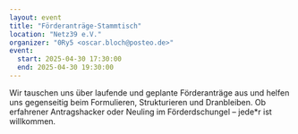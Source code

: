 ```yaml
---
layout: event
title: "Förderanträge-Stammtisch"
location: "Netz39 e.V."
organizer: "0Ry5 <oscar.bloch@posteo.de>"
event:
  start: 2025-04-30 17:30:00
  end: 2025-04-30 19:30:00
---
```


Wir tauschen uns über laufende und geplante Förderanträge aus und helfen uns gegenseitig beim Formulieren, Strukturieren und Dranbleiben. Ob erfahrener Antragshacker oder Neuling im Förderdschungel – jede\*r ist willkommen.
